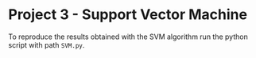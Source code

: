 # Project 3 - Support Vector Machine
To reproduce the results obtained with the SVM algorithm run the python
script with path `SVM.py`. 
 
 